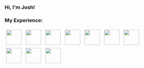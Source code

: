 ### Hi, I'm Josh!
### My Experience:
<p align="left">

<img src='https://cdn.jsdelivr.net/gh/devicons/devicon/icons/vscode/vscode-original.svg' width="50" height="50" style="vertical-align:top; margin:5px">
<img src='https://cdn.jsdelivr.net/gh/devicons/devicon/icons/java/java-original.svg' width="50" height="50" style="vertical-align:top; margin:5px">
<img src='https://cdn.jsdelivr.net/gh/devicons/devicon/icons/csharp/csharp-original.svg' width="50" height="50" style="vertical-align:top; margin:5px">
<img src='https://cdn.jsdelivr.net/gh/devicons/devicon/icons/dot-net/dot-net-plain-wordmark.svg' width="50" height="50" style="vertical-align:top; margin:5px">
<img src='https://cdn.jsdelivr.net/gh/devicons/devicon/icons/html5/html5-original.svg' width="50" height="50" style="vertical-align:top; margin:5px">
<img src='https://cdn.jsdelivr.net/gh/devicons/devicon/icons/css3/css3-original.svg' width="50" height="50" style="vertical-align:top; margin:5px">
<img src='https://cdn.jsdelivr.net/gh/devicons/devicon/icons/javascript/javascript-original.svg' width="50" height="50" style="vertical-align:top; margin:5px">
<img src='https://cdn.jsdelivr.net/gh/devicons/devicon/icons/react/react-original.svg' width="50" height="50" style="vertical-align:top; margin:5px">
<img src='https://cdn.jsdelivr.net/gh/devicons/devicon/icons/python/python-original.svg' width="50" height="50" style="vertical-align:top; margin:5px">
<img src='https://cdn.jsdelivr.net/gh/devicons/devicon/icons/django/django-plain-wordmark.svg' width="50" height="50" style="vertical-align:top; margin:5px">
